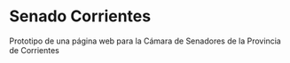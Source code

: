 # Senado Corrientes
Prototipo de una página web para la Cámara de Senadores de la Provincia de Corrientes
